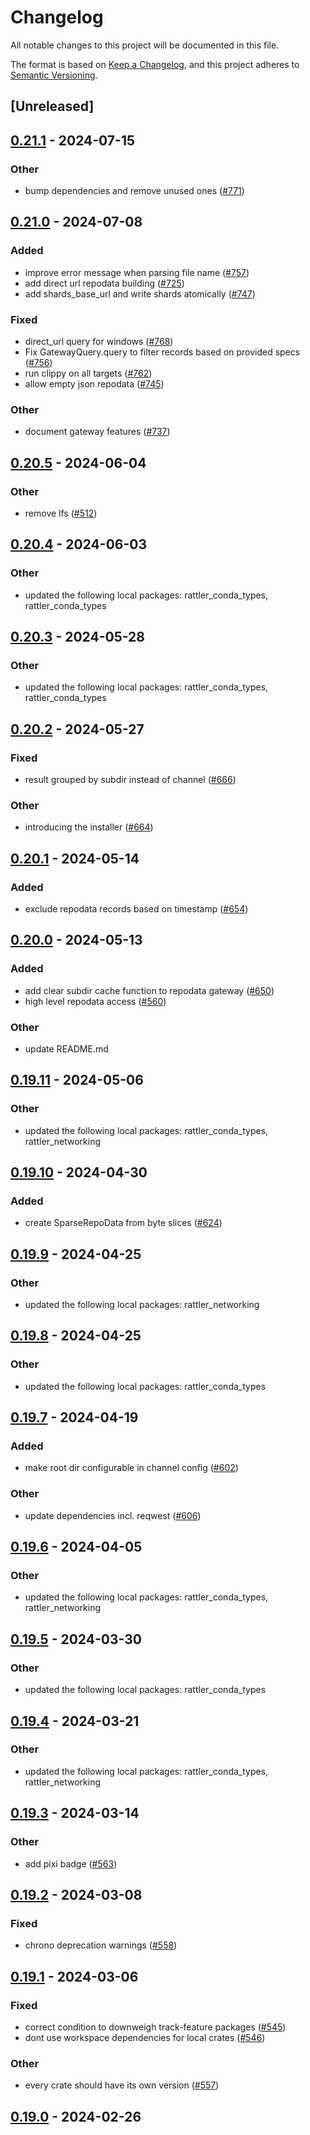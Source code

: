 # Changelog
All notable changes to this project will be documented in this file.

The format is based on [Keep a Changelog](https://keepachangelog.com/en/1.0.0/),
and this project adheres to [Semantic Versioning](https://semver.org/spec/v2.0.0.html).

## [Unreleased]

## [0.21.1](https://github.com/mamba-org/rattler/compare/rattler_repodata_gateway-v0.21.0...rattler_repodata_gateway-v0.21.1) - 2024-07-15

### Other
- bump dependencies and remove unused ones ([#771](https://github.com/mamba-org/rattler/pull/771))

## [0.21.0](https://github.com/mamba-org/rattler/compare/rattler_repodata_gateway-v0.20.5...rattler_repodata_gateway-v0.21.0) - 2024-07-08

### Added
- improve error message when parsing file name ([#757](https://github.com/mamba-org/rattler/pull/757))
- add direct url repodata building ([#725](https://github.com/mamba-org/rattler/pull/725))
- add shards_base_url and write shards atomically ([#747](https://github.com/mamba-org/rattler/pull/747))

### Fixed
- direct_url query for windows ([#768](https://github.com/mamba-org/rattler/pull/768))
- Fix GatewayQuery.query to filter records based on provided specs ([#756](https://github.com/mamba-org/rattler/pull/756))
- run clippy on all targets ([#762](https://github.com/mamba-org/rattler/pull/762))
- allow empty json repodata ([#745](https://github.com/mamba-org/rattler/pull/745))

### Other
- document gateway features ([#737](https://github.com/mamba-org/rattler/pull/737))

## [0.20.5](https://github.com/baszalmstra/rattler/compare/rattler_repodata_gateway-v0.20.4...rattler_repodata_gateway-v0.20.5) - 2024-06-04

### Other
- remove lfs ([#512](https://github.com/baszalmstra/rattler/pull/512))

## [0.20.4](https://github.com/mamba-org/rattler/compare/rattler_repodata_gateway-v0.20.3...rattler_repodata_gateway-v0.20.4) - 2024-06-03

### Other
- updated the following local packages: rattler_conda_types, rattler_conda_types

## [0.20.3](https://github.com/mamba-org/rattler/compare/rattler_repodata_gateway-v0.20.2...rattler_repodata_gateway-v0.20.3) - 2024-05-28

### Other
- updated the following local packages: rattler_conda_types, rattler_conda_types

## [0.20.2](https://github.com/mamba-org/rattler/compare/rattler_repodata_gateway-v0.20.1...rattler_repodata_gateway-v0.20.2) - 2024-05-27

### Fixed
- result grouped by subdir instead of channel ([#666](https://github.com/mamba-org/rattler/pull/666))

### Other
- introducing the installer ([#664](https://github.com/mamba-org/rattler/pull/664))

## [0.20.1](https://github.com/mamba-org/rattler/compare/rattler_repodata_gateway-v0.20.0...rattler_repodata_gateway-v0.20.1) - 2024-05-14

### Added
- exclude repodata records based on timestamp ([#654](https://github.com/mamba-org/rattler/pull/654))

## [0.20.0](https://github.com/mamba-org/rattler/compare/rattler_repodata_gateway-v0.19.11...rattler_repodata_gateway-v0.20.0) - 2024-05-13

### Added
- add clear subdir cache function to repodata gateway ([#650](https://github.com/mamba-org/rattler/pull/650))
- high level repodata access ([#560](https://github.com/mamba-org/rattler/pull/560))

### Other
- update README.md

## [0.19.11](https://github.com/mamba-org/rattler/compare/rattler_repodata_gateway-v0.19.10...rattler_repodata_gateway-v0.19.11) - 2024-05-06

### Other
- updated the following local packages: rattler_conda_types, rattler_networking

## [0.19.10](https://github.com/mamba-org/rattler/compare/rattler_repodata_gateway-v0.19.9...rattler_repodata_gateway-v0.19.10) - 2024-04-30

### Added
- create SparseRepoData from byte slices ([#624](https://github.com/mamba-org/rattler/pull/624))

## [0.19.9](https://github.com/mamba-org/rattler/compare/rattler_repodata_gateway-v0.19.8...rattler_repodata_gateway-v0.19.9) - 2024-04-25

### Other
- updated the following local packages: rattler_networking

## [0.19.8](https://github.com/mamba-org/rattler/compare/rattler_repodata_gateway-v0.19.7...rattler_repodata_gateway-v0.19.8) - 2024-04-25

### Other
- updated the following local packages: rattler_conda_types

## [0.19.7](https://github.com/mamba-org/rattler/compare/rattler_repodata_gateway-v0.19.6...rattler_repodata_gateway-v0.19.7) - 2024-04-19

### Added
- make root dir configurable in channel config ([#602](https://github.com/mamba-org/rattler/pull/602))

### Other
- update dependencies incl. reqwest ([#606](https://github.com/mamba-org/rattler/pull/606))

## [0.19.6](https://github.com/baszalmstra/rattler/compare/rattler_repodata_gateway-v0.19.5...rattler_repodata_gateway-v0.19.6) - 2024-04-05

### Other
- updated the following local packages: rattler_conda_types, rattler_networking

## [0.19.5](https://github.com/mamba-org/rattler/compare/rattler_repodata_gateway-v0.19.4...rattler_repodata_gateway-v0.19.5) - 2024-03-30

### Other
- updated the following local packages: rattler_conda_types

## [0.19.4](https://github.com/mamba-org/rattler/compare/rattler_repodata_gateway-v0.19.3...rattler_repodata_gateway-v0.19.4) - 2024-03-21

### Other
- updated the following local packages: rattler_conda_types, rattler_networking

## [0.19.3](https://github.com/mamba-org/rattler/compare/rattler_repodata_gateway-v0.19.2...rattler_repodata_gateway-v0.19.3) - 2024-03-14

### Other
- add pixi badge ([#563](https://github.com/mamba-org/rattler/pull/563))

## [0.19.2](https://github.com/mamba-org/rattler/compare/rattler_repodata_gateway-v0.19.1...rattler_repodata_gateway-v0.19.2) - 2024-03-08

### Fixed
- chrono deprecation warnings ([#558](https://github.com/mamba-org/rattler/pull/558))

## [0.19.1](https://github.com/mamba-org/rattler/compare/rattler_repodata_gateway-v0.19.0...rattler_repodata_gateway-v0.19.1) - 2024-03-06

### Fixed
- correct condition to downweigh track-feature packages ([#545](https://github.com/mamba-org/rattler/pull/545))
- dont use workspace dependencies for local crates ([#546](https://github.com/mamba-org/rattler/pull/546))

### Other
- every crate should have its own version ([#557](https://github.com/mamba-org/rattler/pull/557))

## [0.19.0](https://github.com/baszalmstra/rattler/compare/rattler_repodata_gateway-v0.18.0...rattler_repodata_gateway-v0.19.0) - 2024-02-26
